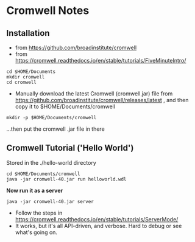 # Cromwell Notes


## Installation

* from https://github.com/broadinstitute/cromwell 
* from https://cromwell.readthedocs.io/en/stable/tutorials/FiveMinuteIntro/

```
cd $HOME/Documents
mkdir cromwell
cd cromwell
```

* Manually download the latest Cromwell (cromwell.jar) file from https://github.com/broadinstitute/cromwell/releases/latest , and then copy it to $HOME/Documents/cromwell

```
mkdir -p $HOME/Documents/cromwell
```

...then put the cromwell .jar file in there

## Cromwell Tutorial ('Hello World')

Stored in the ./hello-world directory

```
cd $HOME/Documents/cromwell
java -jar cromwell-40.jar run helloworld.wdl
```

**Now run it as a server**

```
java -jar cromwell-40.jar server
```

* Follow the steps in https://cromwell.readthedocs.io/en/stable/tutorials/ServerMode/
* It works, but it's all API-driven, and verbose. Hard to debug or see what's going on.